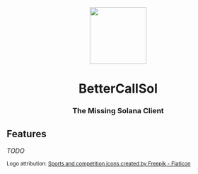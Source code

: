 <div align="center">
  <img height="128px" src="https://raw.githubusercontent.com/labeleven-dev/bettercallsol/main/public/logo128.png" />
  <h1>BetterCallSol</h1>
  <p>
    <h3>The Missing Solana Client</h3>
  </p>
  <p>
    <!-- TODO badges -->
  </p>
</div>

Features
---

_TODO_

<sub>Logo attribution: <a href="https://www.flaticon.com/free-icons/sports-and-competition" title="sports and competition icons">Sports and competition icons created by Freepik - Flaticon</a></sub>